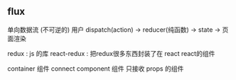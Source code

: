 ## flux
单向数据流 (不可逆的)
用户 dispatch(action) -> reducer(纯函数) ->  state  -> 页面渲染

redux : js 的库
react-redux : 把redux很多东西封装了在 react   react的组件


container 组件 connect
component 组件 只接收 props 的组件